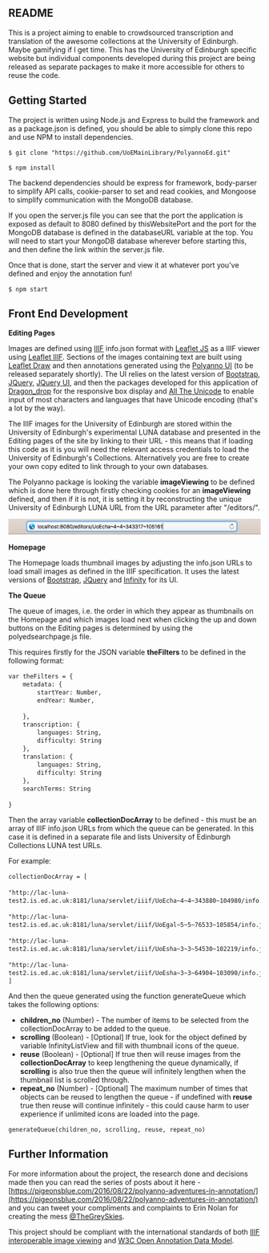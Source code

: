 ## README

This is a project aiming to enable to crowdsourced transcription and translation of the awesome collections at the University of Edinburgh. Maybe gamifying if I get time. This has the University of Edinburgh specific website but individual components developed during this project are being released as separate packages to make it more accessible for others to reuse the code.

## Getting Started

The project is written using Node.js and Express to build the framework and as a package.json is defined, you should be able to simply clone this repo and use NPM to install dependencies.

```
$ git clone "https://github.com/UoEMainLibrary/PolyannoEd.git" 
```

```
$ npm install 
```

The backend dependencies should be express for framework, body-parser to simplify API calls, cookie-parser to set and read cookies, and Mongoose to simplify communication with the MongoDB database.

If you open the server.js file you can see that the port the application is exposed as default to 8080 defined by thisWebsitePort and the port for the MongoDB database is defined in the databaseURL variable at the top. You will need to start your MongoDB database wherever before starting this, and then define the link within the server.js file. 

Once that is done, start the server and view it at whatever port you've defined and enjoy the annotation fun!

```
$ npm start 
```


## Front End Development

**Editing Pages**

Images are defined using [IIIF](http://iiif.io) info.json format with [Leaflet JS](http://leafletjs.com) as a IIIF viewer using [Leaflet IIIF](#). Sections of the images containing text are built using [Leaflet Draw](https://github.com/Leaflet/Leaflet.draw) and then annotations generated using the [Polyanno UI](#) (to be released separately shortly). The UI relies on the latest version of [Bootstrap](#), [JQuery](#), [JQuery UI](#), and then the packages developed for this application of [Dragon_drop](https://github.com/BluePigeons/dragon_drop) for the responsive box display and [All The Unicode](https://github.com/BluePigeons/alltheunicode) to enable input of most characters and languages that have Unicode encoding (that's a lot by the way).

The IIIF images for the University of Edinburgh are stored within the University of Edinburgh's experimental LUNA database and presented in the Editing pages of the site by linking to their URL - this means that if loading this code as it is you will need the relevant access credentials to load the University of Edinburgh's Collections. Alternatively you are free to create your own copy edited to link through to your own databases. 

The Polyanno package is looking the variable **imageViewing** to be defined which is done here through firstly checking cookies for an **imageViewing** defined, and then if it is not, it is setting it by reconstructing the unique University of Edinburgh LUNA URL from the URL parameter after "/editors/". 

![alt text](https://github.com/BluePigeons/Polyglot/blob/master/examples/screenshots/Screen%20Shot%202016-09-02%20at%2012.00.57.png "Editing Page URL Screenshot")

**Homepage**

The Homepage loads thumbnail images by adjusting the info.json URLs to load small images as defined in the IIIF specification. It uses the latest versions of [Bootstrap](#), [JQuery](#) and [Infinity](#) for its UI.

**The Queue**

The queue of images, i.e. the order in which they appear as thumbnails on the Homepage and which images load next when clicking the up and down buttons on the Editing pages is determined by using the polyedsearchpage.js file. 

This requires firstly for the JSON variable **theFilters** to be defined in the following format:

```
var theFilters = {
	metadata: {
		startYear: Number,
		endYear: Number,

	},
	transcription: {
		languages: String,
		difficulty: String
	},
	translation: {
		languages: String,
		difficulty: String
	},
	searchTerms: String

}
```

Then the array variable **collectionDocArray** to be defined - this must be an array of IIIF info.json URLs from which the queue can be generated. In this case it is defined in a separate file and lists University of Edinburgh Collections LUNA test URLs.

For example:
```
collectionDocArray = [

"http://lac-luna-test2.is.ed.ac.uk:8181/luna/servlet/iiif/UoEcha~4~4~343880~104980/info.json",

"http://lac-luna-test2.is.ed.ac.uk:8181/luna/servlet/iiif/UoEgal~5~5~76533~105854/info.json",

"http://lac-luna-test2.is.ed.ac.uk:8181/luna/servlet/iiif/UoEsha~3~3~54530~102219/info.json",

"http://lac-luna-test2.is.ed.ac.uk:8181/luna/servlet/iiif/UoEsha~3~3~64904~103090/info.json"
]
```

And then the queue generated using the function generateQueue which takes the following options: 
 - **children_no** (Number) - The number of items to be selected from the collectionDocArray to be added to the queue.
 - **scrolling** (Boolean) - [Optional] If true, look for the object defined by variable InfinityListView and fill with thumbnail icons of the queue.
 - **reuse** (Boolean) - [Optional] If true then will reuse images from the **collectionDocArray** to keep lengthening the queue dynamically, if **scrolling** is also true then the queue will infinitely lengthen when the thumbnail list is scrolled through.
 - **repeat_no** (Number) - [Optional] The maximum number of times that objects can be reused to lengthen the queue - if undefined with **reuse** true then reuse will continue infinitely - this could cause harm to user experience if unlimited icons are loaded into the page.

```
generateQueue(children_no, scrolling, reuse, repeat_no)
```

## Further Information

For more information about the project, the research done and decisions made then you can read the series of posts about it here - [https://pigeonsblue.com/2016/08/22/polyanno-adventures-in-annotation/](https://pigeonsblue.com/2016/08/22/polyanno-adventures-in-annotation/) and you can tweet your compliments and complaints to Erin Nolan for creating the mess [@TheGreySkies](https://twitter.com/TheGreySkies).

This project should be compliant with the international standards of both [IIIF interoperable image viewing](http://iiif.io) and [W3C Open Annotation Data Model](http://www.w3.org/TR/annotation-model/).

